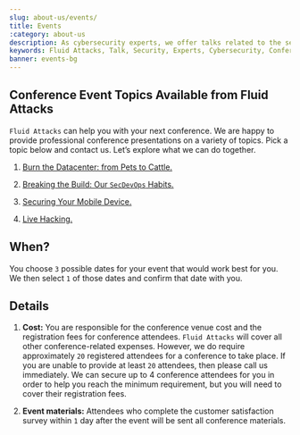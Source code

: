 ```yaml
---
slug: about-us/events/
title: Events
:category: about-us
description: As cybersecurity experts, we offer talks related to the security information field. Fluid Attacks can help you with your next conference. Check our options.
keywords: Fluid Attacks, Talk, Security, Experts, Cybersecurity, Conference, Events, Pentesting, Ethical Hacking
banner: events-bg
---
```


## Conference Event Topics Available from Fluid Attacks

`Fluid Attacks` can help you with your next conference. We are happy to
provide professional conference presentations on a variety of topics.
Pick a topic below and contact us. Let’s explore what we can do
together.

1.  [Burn the Datacenter: from Pets to Cattle.](burn-the-datacenter/)

2.  [Breaking the Build: Our `SecDevOps` Habits.](breaking-the-build/)

3.  [Securing Your Mobile Device.](securing-device/)

4.  [Live Hacking.](live-hacking/)

## When?

You choose `3` possible dates for your event that would work best for
you. We then select `1` of those dates and confirm that date with you.

## Details

1.  **Cost:** You are responsible for the conference venue cost and the
    registration fees for conference attendees. `Fluid Attacks` will
    cover all other conference-related expenses. However, we do require
    approximately `20` registered attendees for a conference to take
    place. If you are unable to provide at least `20` attendees, then
    please call us immediately. We can secure up to 4 conference
    attendees for you in order to help you reach the minimum
    requirement, but you will need to cover their registration fees.

2.  **Event materials:** Attendees who complete the customer
    satisfaction survey within `1` day after the event will be sent all
    conference materials.
